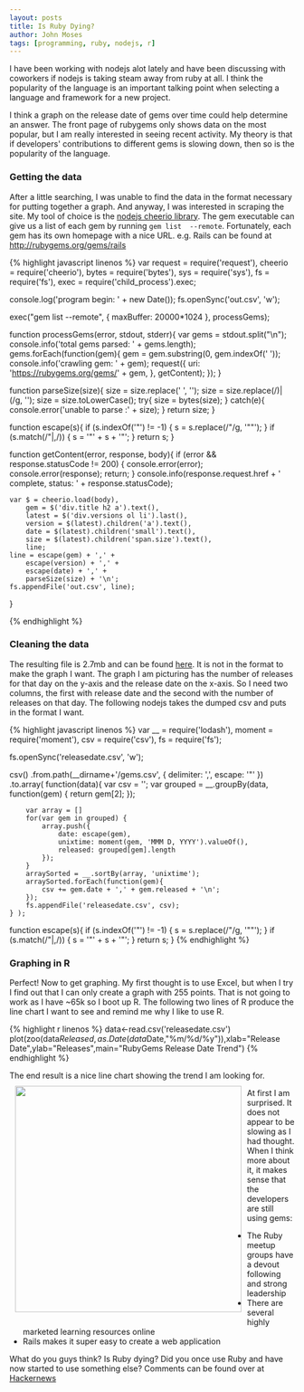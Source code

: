 ```yaml
---
layout: posts
title: Is Ruby Dying?
author: John Moses
tags: [programming, ruby, nodejs, r]
---
```


I have been working with nodejs alot lately and have been 
discussing with coworkers if nodejs is taking steam away from 
ruby at all.  I think the popularity of the language is an 
important talking point when selecting a language and framework 
for a new project.

I think a graph on the release date of gems over time could help 
determine an answer. The front page of rubygems only 
shows data on the most popular, but I am really interested in 
seeing recent activity. My theory is that if developers' 
contributions to different gems is slowing down, then so is 
the popularity of the language.

### Getting the data

After a little searching, I was unable to find the data in the 
format necessary for putting together a graph.  And anyway, I was 
interested in scraping the site.  My tool of choice is the [nodejs 
cheerio library](http://matthewmueller.github.io/cheerio/).  The 
gem executable can give us a list of each gem by running `gem list 
--remote`.  Fortunately, each gem has its own homepage with a 
nice URL.  e.g. Rails can be found at http://rubygems.org/gems/rails

{% highlight javascript linenos %}
var request = require('request'),
    cheerio = require('cheerio'),
    bytes = require('bytes'),
    sys = require('sys'),
    fs = require('fs'),
    exec = require('child_process').exec;

console.log('program begin: ' + new Date());
fs.openSync('out.csv', 'w');

exec("gem list --remote", { maxBuffer: 20000*1024 }, processGems);

function processGems(error, stdout, stderr){
    var gems = stdout.split("\n");
    console.info('total gems parsed: ' + gems.length);
    gems.forEach(function(gem){
        gem = gem.substring(0, gem.indexOf(' '));
        console.info('crawling gem: ' + gem);
        request({
            uri: 'https://rubygems.org/gems/' + gem,
        }, getContent);
    });
}

function parseSize(size){
    size = size.replace(' ', '');
    size = size.replace(/\)|\(/g, '');
    size = size.toLowerCase();
    try{
        size = bytes(size);
    }
    catch(e){
        console.error('unable to parse :' + size);
    }
    return size;
}

function escape(s){
    if (s.indexOf('"') != -1) {
        s = s.replace(/"/g, '""');
    }
    if (s.match(/"|,/)) {
        s = '"' + s + '"';
    }
    return s;
}

function getContent(error, response, body){
    if (error && response.statusCode != 200) {
        console.error(error);
        console.error(response);
        return;
    }
    console.info(response.request.href + ' complete, status: ' + response.statusCode);

    var $ = cheerio.load(body),
        gem = $('div.title h2 a').text(),
        latest = $('div.versions ol li').last(),
        version = $(latest).children('a').text(),
        date = $(latest).children('small').text(),
        size = $(latest).children('span.size').text(),
        line;
    line = escape(gem) + ',' +
        escape(version) + ',' +
        escape(date) + ',' +
        parseSize(size) + '\n';
    fs.appendFile('out.csv', line);
}

{% endhighlight %}

### Cleaning the data

The resulting file is 2.7mb and can be found [here](../data/gems.csv).  It 
is not in the format to make the graph I want.  The graph I am picturing 
has the number of releases for that day on the y-axis and the release 
date on the x-axis.  So I need two columns, the first with release date 
and the second with the number of releases on that day.  The following 
nodejs takes the dumped csv and puts in the format I want.

{% highlight javascript linenos %}
var __ = require('lodash'),
    moment = require('moment'),
    csv = require('csv'),
    fs = require('fs');
    
fs.openSync('releasedate.csv', 'w');

csv()
    .from.path(__dirname+'/gems.csv', { delimiter: ',', escape: '"' })
    .to.array( function(data){
        var csv = '';
        var grouped = __.groupBy(data, function(gem) {
            return gem[2];
        });
        
        var array = []
        for(var gem in grouped) {
            array.push({
                date: escape(gem),
                unixtime: moment(gem, 'MMM D, YYYY').valueOf(),
                released: grouped[gem].length
            });
        }
        arraySorted = __.sortBy(array, 'unixtime');
        arraySorted.forEach(function(gem){
            csv += gem.date + ',' + gem.released + '\n'; 
        });
        fs.appendFile('releasedate.csv', csv);
    } );

function escape(s){
    if (s.indexOf('"') != -1) {
        s = s.replace(/"/g, '""');
    }
    if (s.match(/"|,/)) {
        s = '"' + s + '"';
    }
    return s;
}
{% endhighlight %}

### Graphing in R
Perfect! Now to get graphing.  My first thought is to use Excel, but 
when I try I find out that I can only create a graph with 255 points. 
That is not going to work as I have ~65k so I boot up R.  The following 
two lines of R produce the line chart I want to see and remind me why 
I like to use R.

{% highlight r linenos %}
data<-read.csv('releasedate.csv')
plot(zoo(data$Released,as.Date(data$Date,"%m/%d/%y")),xlab="Release Date",ylab="Releases",main="RubyGems Release Date Trend")
{% endhighlight %} 

The end result is a nice line chart showing the trend I am looking for.
<img src="{{ site.url }}/images/2013-12-21-gem-trend.png" style="height:400px; float: left; padding: 10px"/>

At first I am surprised.  It does not appear to be slowing as I had 
thought.  When I think more about it, it makes sense that the developers 
are still using gems:
* The Ruby meetup groups have a devout following and strong leadership
* There are several highly marketed learning resources online
* Rails makes it super easy to create a web application

What do you guys think?  Is Ruby dying?  Did you once use Ruby and 
have now started to use something else?  Comments can be found over 
at [Hackernews](https://news.ycombinator.com/item?id=6959355)